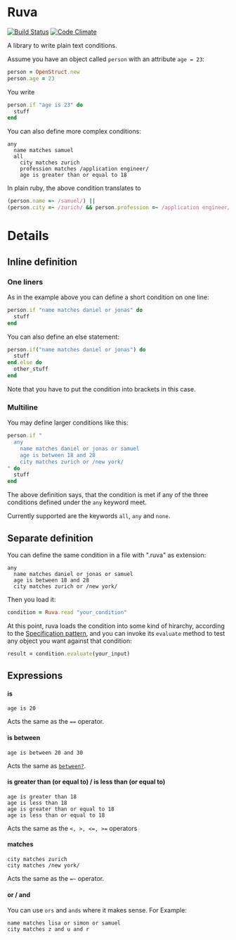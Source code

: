 # Ruva

[![Build Status](https://secure.travis-ci.org/ssmm/ruva.png)](http://travis-ci.org/ssmm/ruva) 
[![Code Climate](https://codeclimate.com/badge.png)](https://codeclimate.com/github/ssmm/ruva)

A library to write plain text conditions.

Assume you have an object called `person` with an attribute `age = 23`:

```ruby
person = OpenStruct.new
person.age = 23
```

You write 

```ruby
person.if "age is 23" do 
  stuff
end
```

You can also define more complex conditions:

    any
      name matches samuel
      all
        city matches zurich
        profession matches /application engineer/
        age is greater than or equal to 18

In plain ruby, the above condition translates to

```ruby
(person.name =~ /samuel/) ||
(person.city =~ /zurich/ && person.profession =~ /application engineer/ && person.age >= 18)
```

# Details

## Inline definition

### One liners

As in the example above you can define a short condition on one line:

```ruby
person.if "name matches daniel or jonas" do
  stuff
end
```

You can also define an else statement:

```ruby
person.if("name matches daniel or jonas") do
  stuff
end.else do
  other_stuff
end
```

Note that you have to put the condition into brackets in this case.

### Multiline

You may define larger conditions like this:

```ruby
person.if "
  any
    name matches daniel or jonas or samuel
    age is between 18 and 28
    city matches zurich or /new york/
" do
  stuff
end
```

The above definition says, that the condition is met if any of the three conditions defined under the 
`any` keyword meet.

Currently supported are the keywords `all`, `any` and `none`.

## Separate definition

You can define the same condition in a file with ".ruva" as extension:

    any
      name matches daniel or jonas or samuel
      age is between 18 and 28
      city matches zurich or /new york/

Then you load it:

```ruby
condition = Ruva.read "your_condition"
```

At this point, ruva loads the condition into some kind of hirarchy, according to the 
[Specification pattern](http://en.wikipedia.org/wiki/Specification_pattern), and you can invoke its 
`evaluate` method to test any object you want against that condition:

```ruby
result = condition.evaluate(your_input)
```

## Expressions

#### is

    age is 20

Acts the same as the `==` operator.

#### is between

    age is between 20 and 30

Acts the same as [`between?`](http://www.ruby-doc.org/core-1.9.3/Comparable.html#method-i-between-3F).

#### is greater than (or equal to) / is less than (or equal to)

    age is greater than 18
    age is less than 18
    age is greater than or equal to 18
    age is less than or equal to 18

Acts the same as the `<, >, <=, >=` operators

#### matches

    city matches zurich
    city matches /new york/

Acts the same as the `=~` operator.

#### or / and

You can use `ors` and `ands` where it makes sense. For Example:

    name matches lisa or simon or samuel
    city matches z and u and r